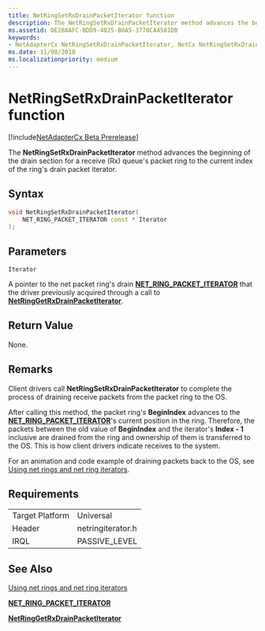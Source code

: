 ```yaml
---
title: NetRingSetRxDrainPacketIterator function
description: The NetRingSetRxDrainPacketIterator method advances the beginning of the drain section for a receive (Rx) queue's packet ring to the current index of the ring's drain packet iterator.
ms.assetid: DE28AAFC-BDD9-4025-B0A5-3778CA4581DB
keywords:
- NetAdapterCx NetRingSetRxDrainPacketIterator, NetCx NetRingSetRxDrainPacketIterator
ms.date: 11/08/2018
ms.localizationpriority: medium
---
```


# NetRingSetRxDrainPacketIterator function

[!include[NetAdapterCx Beta Prerelease](../netcx-beta-prerelease.md)]

The **NetRingSetRxDrainPacketIterator** method advances the beginning of the drain section for a receive (Rx) queue's packet ring to the current index of the ring's drain packet iterator.

## Syntax

```cpp
void NetRingSetRxDrainPacketIterator(
    NET_RING_PACKET_ITERATOR const * Iterator
);
```

## Parameters

`Iterator`

A pointer to the net packet ring's drain [**NET_RING_PACKET_ITERATOR**](net-ring-packet-iterator.md) that the driver previously acquired through a call to [**NetRingGetRxDrainPacketIterator**](netringgetrxdrainpacketiterator.md).

## Return Value

None.

## Remarks

Client drivers call **NetRingSetRxDrainPacketIterator** to complete the process of draining receive packets from the packet ring to the OS.

After calling this method, the packet ring's **BeginIndex** advances to the [**NET_RING_PACKET_ITERATOR**](net-ring-packet-iterator.md)'s current position in the ring. Therefore, the packets between the old value of **BeginIndex** and the iterator's **Index - 1** inclusive are drained from the ring and ownership of them is transferred to the OS. This is how client drivers indicate receives to the system.

For an animation and code example of draining packets back to the OS, see [Using net rings and net ring iterators](using-net-rings-and-net-ring-iterators.md).

## Requirements

|  |  |
| --- | --- |
| Target Platform | Universal |
| Header | netringiterator.h |
| IRQL | PASSIVE_LEVEL |

## See Also

[Using net rings and net ring iterators](using-net-rings-and-net-ring-iterators.md)

[**NET_RING_PACKET_ITERATOR**](net-ring-packet-iterator.md)

[**NetRingGetRxDrainPacketIterator**](netringgetrxdrainpacketiterator.md)
